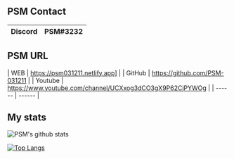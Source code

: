 ## PSM Contact

| Discord | PSM#3232 |
| ------ | ------ |


## PSM URL

| WEB | https://psm031211.netlify.app] |
| GitHub | https://github.com/PSM-031211 |
| Youtube | https://www.youtube.com/channel/UCXxog3dCO3gX9P62CjPYWOg |
| ------ | ------ |


## My stats
![PSM's github stats](https://github-readme-stats.vercel.app/api?username=psm-031211&show_icons=true&theme=solarized-light)


[![Top Langs](https://github-readme-stats.vercel.app/api/top-langs/?username=psm-031211&layout=compact)](https://github.com/HyeongGu0401/github-readme-stats)
